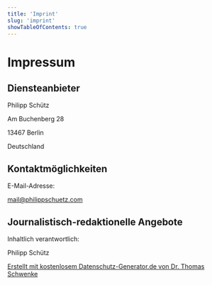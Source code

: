 ```yaml
---
title: 'Imprint'
slug: 'imprint'
showTableOfContents: true
---
```


Impressum
=========

Diensteanbieter
---------------

Philipp Schütz

Am Buchenberg 28

13467 Berlin

Deutschland

Kontaktmöglichkeiten
--------------------

E-Mail-Adresse:

[mail@philippschuetz.com](mailto:mail@philippschuetz.com)

Journalistisch-redaktionelle Angebote
-------------------------------------

Inhaltlich verantwortlich:

Philipp Schütz

[Erstellt mit kostenlosem Datenschutz-Generator.de von Dr. Thomas Schwenke](https://datenschutz-generator.de/ "Rechtstext von Dr. Schwenke - für weitere Informationen bitte anklicken.")